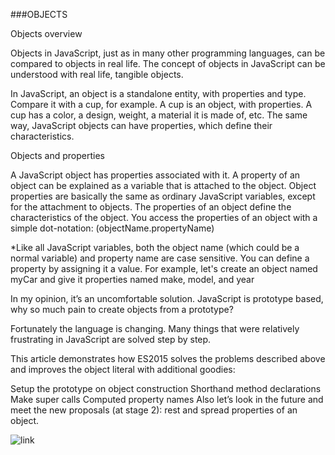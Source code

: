 ###OBJECTS 

Objects overview

Objects in JavaScript, just as in many other programming languages, can be compared to objects in real life.
The concept of objects in JavaScript can be understood with real life, tangible objects.

In JavaScript, an object is a standalone entity, with properties and type.
Compare it with a cup, for example. A cup is an object, with properties.
A cup has a color, a design, weight, a material it is made of, etc. The same way, JavaScript objects can have properties, which define their characteristics.

Objects and properties

A JavaScript object has properties associated with it.
A property of an object can be explained as a variable that is attached to the object.
Object properties are basically the same as ordinary JavaScript variables, except for the attachment to objects.
The properties of an object define the characteristics of the object. You access the properties of an object with a simple dot-notation:
(objectName.propertyName)

*Like all JavaScript variables, both the object name (which could be a normal variable) and property name are case sensitive.
You can define a property by assigning it a value. For example, let's create an object named myCar and give it properties named make, model, and year 

In my opinion, it’s an uncomfortable solution. JavaScript is prototype based, why so much pain to create objects from a prototype?

Fortunately the language is changing. Many things that were relatively frustrating in JavaScript are solved step by step.

This article demonstrates how ES2015 solves the problems described above and improves the object literal with additional goodies:

Setup the prototype on object construction
Shorthand method declarations
Make super calls
Computed property names
Also let’s look in the future and meet the new proposals (at stage 2): rest and spread properties of an object.

![link](https://dmitripavlutin.com/static/6b3285560e9919709526195d724d29e0/8ea29/ES2015-object-literal.webp)
